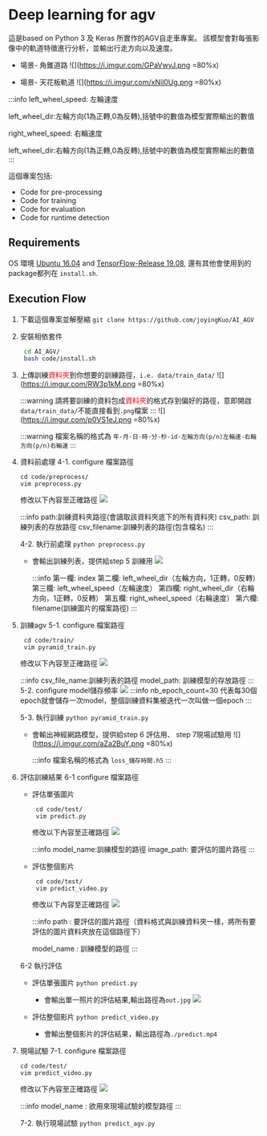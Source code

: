 # Deep learning for agv

這是based on Python 3 及 Keras 所實作的AGV自走車專案。 該模型會對每張影像中的軌道特徵進行分析，並輸出行走方向以及速度。
* 場景- 角錐道路
![](https://i.imgur.com/GPaVwyJ.png =80%x)

* 場景- 天花板軌道
![](https://i.imgur.com/xNil0Ug.png =80%x)



:::info
left_wheel_speed: 左輪速度

left_wheel_dir:左輪方向(1為正轉,0為反轉),括號中的數值為模型實際輸出的數值

right_wheel_speed: 右輪速度

left_wheel_dir:右輪方向(1為正轉,0為反轉),括號中的數值為模型實際輸出的數值
:::


這個專案包括:
* Code for pre-processing
* Code for training
* Code for evaluation
* Code for runtime detection




## Requirements
OS 環境 [Ubuntu 16.04](http://releases.ubuntu.com/16.04/) and [TensorFlow-Release 19.08](https://docs.nvidia.com/deeplearning/frameworks/tensorflow-release-notes/rel_19.08.html#rel_19.08), 還有其他會使用到的package都列在 `install.sh`.


## Execution Flow
1. 下載這個專案並解壓縮
    `git clone https://github.com/joyingKuo/AI_AGV`
2. 安裝相依套件
   ```bash
    cd AI_AGV/
    bash code/install.sh
   ```
3. 上傳訓練<span style="color:red;">資料夾</span>到你想要的訓練路徑，`i.e. data/train_data/`
![](https://i.imgur.com/RW3p1kM.png =80%x)

    
    :::warning
    請將要訓練的資料包成<span style="color:red;">資料夾</span>的格式存到偏好的路徑，意即開啟`data/train_data/`不能直接看到`.png`檔案
    :::
   ![](https://i.imgur.com/p0VS1eJ.png =80%x)

    :::warning
    檔案名稱的格式為
    `年-月-日-時-分-秒-id-左輪方向(p/n)左輪速-右輪方向(p/n)右輪速`
    :::
4. 資料前處理
    4-1. configure 檔案路徑
    ```
    cd code/preprocess/
    vim preprocess.py
    ```
    修改以下內容至正確路徑
    ![](https://i.imgur.com/LUKLUs6.png)
    
    :::info
    path:訓練資料夾路徑(會讀取該資料夾底下的所有資料夾)
    csv_path: 訓練列表的存放路徑
    csv_filename:訓練列表的路徑(包含檔名)
    :::

    
    4-2. 執行前處理
    `python preprocess.py`
    * 會輸出訓練列表，提供給step 5 訓練用
    ![](https://i.imgur.com/a8Zg1aa.png)
    
        :::info
        第一欄: index
        第二欄: left_wheel_dir（左輪方向，1正轉，0反轉）
        第三欄: left_wheel_speed（左輪速度）
        第四欄: right_wheel_dir（右輪方向，1正轉，0反轉）
        第五欄: right_wheel_speed（右輪速度）
        第六欄: filename(訓練圖片的檔案路徑)
        :::

    
5. 訓練agv
   5-1. configure 檔案路徑
   ```
    cd code/train/
    vim pyramid_train.py
    ```
    修改以下內容至正確路徑
    ![](https://i.imgur.com/OfzHgFQ.png)

    
    :::info
    csv_file_name:訓練列表的路徑
    model_path: 訓練模型的存放路徑
    :::
   5-2. configure model儲存頻率
   ![](https://i.imgur.com/nCPcFTZ.png)
   :::info
    nb_epoch_count=30 代表每30個epoch就會儲存一次model，整個訓練資料集被迭代一次叫做一個epoch
   :::

   5-3. 執行訓練
   `python pyramid_train.py`
    * 會輸出神經網路模型，提供給step 6 評估用、 step 7現場試驗用
    ![](https://i.imgur.com/aZa2BuY.png =80%x)
    
        :::info
        檔案名稱的格式為 `loss_儲存時間.h5`
        :::


6. 評估訓練結果
   6-1 configure 檔案路徑
    * 評估單張圖片
       ```
        cd code/test/
        vim predict.py
       ```
       修改以下內容至正確路徑
      ![](https://i.imgur.com/lu7bPsv.png)

        :::info
        model_name:訓練模型的路徑
        image_path: 要評估的圖片路徑
        :::
    * 評估整個影片
       ```
        cd code/test/
        vim predict_video.py
       ```
      修改以下內容至正確路徑
      ![](https://i.imgur.com/uLQJJwy.png)


        :::info
        path : 要評估的圖片路徑（資料格式與訓練資料夾一樣，將所有要評估的圖片資料夾放在這個路徑下）
        
        model_name : 訓練模型的路徑
        :::
   
   
   6-2 執行評估
    * 評估單張圖片
    `python predict.py`
    
        -    會輸出單一照片的評估結果,輸出路徑為`out.jpg`
            ![](https://i.imgur.com/tZtQVcK.png)

    
    * 評估整個影片
    `python predict_video.py`
        -    會輸出整個影片的評估結果，輸出路徑為`./predict.mp4`

    
7. 現場試驗
    7-1. configure 檔案路徑
    ```
    cd code/test/
    vim predict_video.py
    ```
    修改以下內容至正確路徑
    ![](https://i.imgur.com/zM8hKw4.png)

    
    :::info
    model_name : 欲用來現場試驗的模型路徑
    :::

    
    7-2. 執行現場試驗
    `python predict_agv.py`



